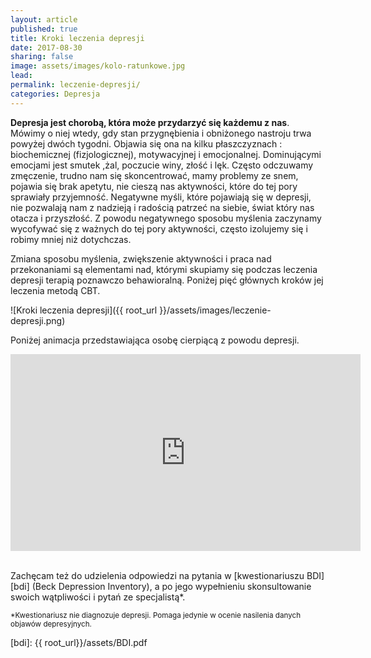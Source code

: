 ```yaml
---
layout: article
published: true
title: Kroki leczenia depresji
date: 2017-08-30
sharing: false
image: assets/images/kolo-ratunkowe.jpg
lead: 
permalink: leczenie-depresji/
categories: Depresja
---
```


**Depresja jest chorobą, która może przydarzyć się każdemu z nas**. Mówimy o niej wtedy, gdy stan przygnębienia i obniżonego
nastroju trwa powyżej dwóch tygodni. Objawia się ona na kilku płaszczyznach : biochemicznej (fizjologicznej), motywacyjnej
i emocjonalnej. Dominującymi emocjami jest smutek ,żal, poczucie winy, złość i lęk.  Często odczuwamy zmęczenie, trudno 
nam się skoncentrować, mamy problemy ze snem, pojawia się brak apetytu, nie cieszą nas aktywności, które do tej pory sprawiały 
przyjemność.  Negatywne myśli, które pojawiają się w depresji, nie pozwalają nam z nadzieją i radością patrzeć na siebie, 
świat który nas otacza i przyszłość.  Z powodu negatywnego sposobu myślenia zaczynamy wycofywać się z ważnych do tej pory 
aktywności, często izolujemy się i robimy mniej niż dotychczas. 

Zmiana sposobu myślenia, zwiększenie aktywności i praca nad przekonaniami  są elementami nad, którymi skupiamy się podczas 
leczenia depresji terapią poznawczo behawioralną. Poniżej pięć głównych kroków jej leczenia metodą CBT.

![Kroki leczenia depresji]({{ root_url }}/assets/images/leczenie-depresji.png)

Poniżej animacja przedstawiająca osobę cierpiącą z powodu depresji.

<iframe width="560" height="315" src="https://www.youtube-nocookie.com/embed/d6_8eLGW9hg?rel=0" frameborder="0" allowfullscreen></iframe>

<br>Zachęcam też do udzielenia odpowiedzi na pytania w [kwestionariuszu BDI][bdi] (Beck Depression Inventory), a po jego wypełnieniu 
skonsultowanie swoich wątpliwości i pytań ze specjalistą*.

<span style="font-size: smaller">*Kwestionariusz nie diagnozuje depresji. Pomaga jedynie w ocenie nasilenia danych objawów depresyjnych.</span>

[bdi]: {{ root_url}}/assets/BDI.pdf
